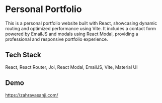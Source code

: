 # Personal Portfolio

This is a personal portfolio website built with React, showcasing dynamic routing and optimized performance using Vite. It includes a contact form powered by EmailJS and modals using React Modal, providing a professional and responsive portfolio experience.


## Tech Stack

React, React Router, Joi, React Modal, EmailJS, Vite, Material UI

## Demo
https://zahravasanji.com/